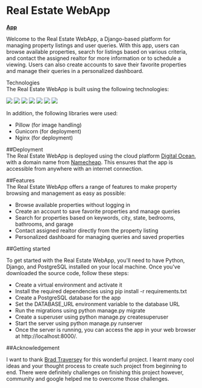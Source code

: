 # Real Estate WebApp 
[**App**](www.savnproperties.site)

Welcome to the Real Estate WebApp, a Django-based platform for managing property listings and user queries. With this app, users can browse available properties, search for listings based on various criteria, and contact the assigned realtor for more information or to schedule a viewing. Users can also create accounts to save their favorite properties and manage their queries in a personalized dashboard.

Technologies
</br>
The Real Estate WebApp is built using the following technologies:

<p>
<img src="https://img.shields.io/badge/python-3670A0?style=flat&logo=python&logoColor=ffdd54"/>
<img src="https://img.shields.io/badge/postgres-%23316192.svg?style=flat&logo=postgresql&logoColor=white"/>
<img src="https://img.shields.io/badge/django-%23092E20.svg?style=for-the-badge&logo=django&logoColor=white"/>
<img src="https://img.shields.io/badge/CSS-239120?&style=for-the-badge&logo=css3&logoColor=white"/>
<img src="https://img.shields.io/badge/HTML-239120?style=for-the-badge&logo=html5&logoColor=white"/>
<img src="https://img.shields.io/badge/JavaScript-F7DF1E?style=for-the-badge&logo=javascript&logoColor=black"/>
<img src="https://img.shields.io/badge/Bootstrap-563D7C?style=for-the-badge&logo=bootstrap&logoColor=white"/>
  
</p>

In addition, the following libraries were used:

* Pillow (for image handling)
* Gunicorn (for deployment)
* Nginx (for deployment)

##Deployment
</br>
The Real Estate WebApp is deployed using the cloud platform [Digital Ocean](www.digitalocean.com), with a domain name from [Namecheap](www.namecheap.com). This ensures that the app is accessible from anywhere with an internet connection.

##Features
</br>
The Real Estate WebApp offers a range of features to make property browsing and management as easy as possible:

* Browse available properties without logging in
* Create an account to save favorite properties and manage queries
* Search for properties based on keywords, city, state, bedrooms, bathrooms, and garage
* Contact assigned realtor directly from the property listing
* Personalized dashboard for managing queries and saved properties

##Getting started

To get started with the Real Estate WebApp, you'll need to have Python, Django, and PostgreSQL installed on your local machine. Once you've downloaded the source code, follow these steps:

* Create a virtual environment and activate it
* Install the required dependencies using pip install -r requirements.txt
* Create a PostgreSQL database for the app
* Set the DATABASE_URL environment variable to the database URL
* Run the migrations using python manage.py migrate
* Create a superuser using python manage.py createsuperuser
* Start the server using python manage.py runserver
* Once the server is running, you can access the app in your web browser at http://localhost:8000/.

##Acknowledgement

I want to thank [Brad Traversey](https://github.com/bradtraversy) for this wonderful project. I learnt many cool ideas and your thought process to create such project from beginning to end. There were definitely challenges on finishing this project however, community and google helped me to overcome those challenges.   
